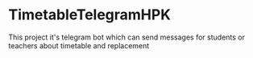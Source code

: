 # TimetableTelegramHPK
This project it's telegram bot which can send messages for students or teachers about timetable and replacement
